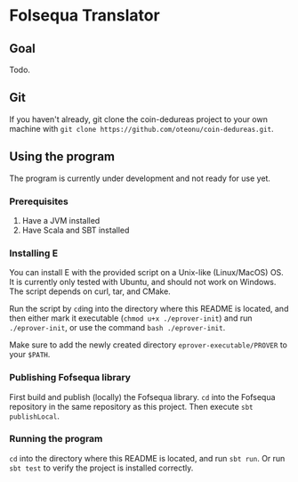 # Folsequa Translator

## Goal
Todo.

## Git
If you haven't already, git clone the coin-dedureas project to your own machine with `git clone https://github.com/oteonu/coin-dedureas.git`.

## Using the program
The program is currently under development and not ready for use yet.

### Prerequisites
1. Have a JVM installed
2. Have Scala and SBT installed

### Installing E
You can install E with the provided script on a Unix-like (Linux/MacOS) OS. It is currently only tested with Ubuntu, and should not work on Windows. The script depends on curl, tar, and CMake.

Run the script by `cd`ing into the directory where this README is located, and then either mark it executable (`chmod u+x ./eprover-init`) and run `./eprover-init`, or use the command `bash ./eprover-init`.

Make sure to add the newly created directory `eprover-executable/PROVER` to your `$PATH`.

### Publishing Fofsequa library
First build and publish (locally) the Fofsequa library. `cd` into the Fofsequa repository in the same repository as this project. Then execute `sbt publishLocal`.

### Running the program
`cd` into the directory where this README is located, and run `sbt run`. Or run `sbt test` to verify the project is installed correctly.